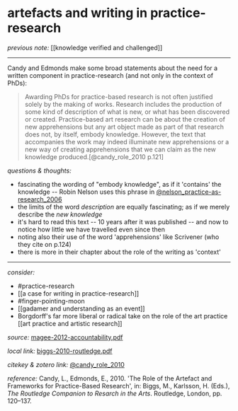 # artefacts and writing in practice-research

_previous note:_ [[knowledge verified and challenged]]

---

Candy and Edmonds make some broad statements about the need for a written component in practice-research (and not only in the context of PhDs):

>Awarding PhDs for practice-based research is not often justified solely by the making of works. Research includes the production of some kind of description of what is new, or what has been discovered or created. Practice-based art research can be about the creation of new apprehensions but any art object made as part of that research does not, by itself, embody knowledge. However, the text that accompanies the work may indeed illuminate new apprehensions or a new way of creating apprehensions that we can claim as the new knowledge produced.[@candy_role_2010 p.121]


_questions & thoughts:_

- fascinating the wording of "embody knowledge", as if it 'contains' the knowledge -- Robin Nelson uses this phrase in [@nelson_practice-as-research_2006](hook://file/pGff6hkAL?p=RHJvcGJveC9iaWJsaW9ncmFwaHkgcGRmcw==&n=nelson-2006-knowledge.pdf)
- the limits of the word _description_ are equally fascinating; as if we merely describe the _new knowledge_
- it's hard to read this text -- 10 years after it was published -- and now to notice how little we have travelled even since then
- noting also their use of the word 'apprehensions' like Scrivener (who they cite on p.124)
- there is more in their chapter about the role of the writing as 'context'

--- 

_consider:_

- #practice-research 
- [[a case for writing in practice-research]]
- #finger-pointing-moon 
- [[gadamer and understanding as an event]]
- Borgdorff's far more liberal or radical take on the role of the art practice [[art practice and artistic research]]


_source:_ [magee-2012-accountability.pdf](hook://file/mz8Ki68gv?p=RHJvcGJveC9iaWJsaW9ncmFwaHkgcGRmcw==&n=magee-2012-accountability.pdf)

_local link:_ [biggs-2010-routledge.pdf](hook://file/n0qxYpB1L?p=QWN0aW9uLzIwMjAwNzE0IC0gZG9jcyB0byBwcm9jZXNz&n=biggs-2010-routledge.pdf)

_citekey & zotero link:_ [@candy_role_2010](zotero://select/items/1_UK2YXWYG)

_reference:_ Candy, L., Edmonds, E., 2010. 'The Role of the Artefact and Frameworks for Practice-Based Research', in: Biggs, M., Karlsson, H. (Eds.), _The Routledge Companion to Resarch in the Arts_. Routledge, London, pp. 120–137.

